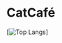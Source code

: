# CatCafé

[![Top Langs](https://github-readme-stats.vercel.app/api/top-langs/?username=aninhabort&layout=compact)]
